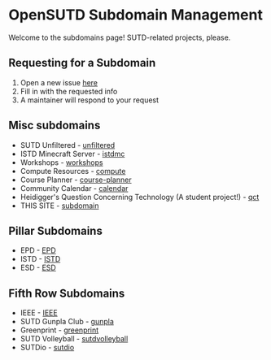 # OpenSUTD Subdomain Management

Welcome to the subdomains page! SUTD-related projects, please.

## Requesting for a Subdomain

1. Open a new issue [here](https://github.com/OpenSUTD/subdomains/issues/new?assignees=tlkh&labels=pending&template=subdomain-request.md&title=%5BREQ%5D+subdomain.opensutd.org)
2. Fill in with the requested info
3. A maintainer will respond to your request

## Misc subdomains

* SUTD Unfiltered - [unfiltered](https://unfiltered.opensutd.org/)
* ISTD Minecraft Server - [istdmc](https://istdmc.opensutd.org/)
* Workshops - [workshops](https://workshops.opensutd.org/)
* Compute Resources - [compute](https://compute.opensutd.org/)
* Course Planner - [course-planner](https://course-planner.opensutd.org/)
* Community Calendar - [calendar](https://calendar.opensutd.org/)
* Heidigger's Question Concerning Technology (A student project!) - [qct](https://qct.opensutd.org/)
* THIS SITE - [subdomain](https://subdomain.opensutd.org/)

## Pillar Subdomains

* EPD - [EPD](https://epd.opensutd.org)
* ISTD - [ISTD](https://istd.opensutd.org)
* ESD - [ESD](https://esd.opensutd.org)

## Fifth Row Subdomains

* IEEE - [IEEE](http://ieee.opensutd.org/)
* SUTD Gunpla Club - [gunpla](https://gunpla.opensutd.org/)
* Greenprint - [greenprint](https://greenprint.opensutd.org/)
* SUTD Volleyball - [sutdvolleyball](https://sutdvolleyball.opensutd.org)
* SUTDio - [sutdio](https://sutdio.opensutd.org/)
